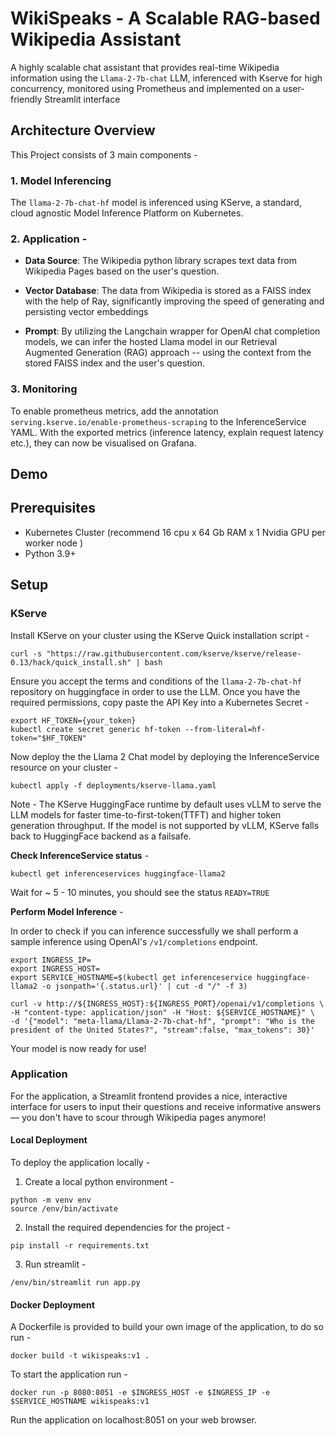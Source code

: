 # WikiSpeaks - A Scalable RAG-based Wikipedia Assistant

A highly scalable chat assistant that provides real-time Wikipedia information using the `Llama-2-7b-chat` LLM, inferenced
with Kserve for high concurrency, monitored using Prometheus and implemented on a user-friendly Streamlit interface

## Architecture Overview

This Project consists of 3 main components - 

### 1. Model Inferencing 

The `llama-2-7b-chat-hf` model is inferenced using KServe, a standard, cloud agnostic Model Inference Platform on Kubernetes.

### 2. Application - 

- **Data Source**: The Wikipedia python library scrapes text data from Wikipedia Pages based on the user's question.

- **Vector Database**: The data from Wikipedia is stored as a FAISS index with the help of Ray, significantly improving the speed of generating and persisting vector embeddings 

- **Prompt**: By utilizing the Langchain wrapper for OpenAI chat completion models, we can infer the hosted Llama model in our Retrieval Augmented Generation (RAG) approach -- using the context from the stored FAISS index and the user's question.

### 3. Monitoring 
To enable prometheus metrics, add the annotation `serving.kserve.io/enable-prometheus-scraping` to the InferenceService YAML. With the exported metrics (inference latency, explain request latency etc.), they can now be visualised on Grafana.

## Demo


## Prerequisites

- Kubernetes Cluster (recommend 16 cpu x 64 Gb RAM x 1 Nvidia GPU per worker node )
- Python 3.9+

## Setup

### KServe

Install KServe on your cluster using the KServe Quick installation script - 

```
curl -s "https://raw.githubusercontent.com/kserve/kserve/release-0.13/hack/quick_install.sh" | bash
```

Ensure you accept the terms and conditions of the `llama-2-7b-chat-hf` repository on huggingface in order to use the LLM. Once you have the required permissions, copy paste the API Key into a Kubernetes Secret - 

```
export HF_TOKEN={your_token}
kubectl create secret generic hf-token --from-literal=hf-token="$HF_TOKEN"
```

Now deploy the the Llama 2 Chat model by deploying the InferenceService resource on your cluster -

```
kubectl apply -f deployments/kserve-llama.yaml
```

Note - The KServe HuggingFace runtime by default uses vLLM to serve the LLM models for faster time-to-first-token(TTFT) and higher token generation throughput. If the model is not supported by vLLM, KServe falls back to HuggingFace backend as a failsafe.

**Check InferenceService status** - 

```
kubectl get inferenceservices huggingface-llama2
```

Wait for ~ 5 - 10 minutes, you should see the status `READY=TRUE`

**Perform Model Inference** - 

In order to check if you can inference successfully we shall perform a sample inference using OpenAI's `/v1/completions` endpoint.

```
export INGRESS_IP=
export INGRESS_HOST=
export SERVICE_HOSTNAME=$(kubectl get inferenceservice huggingface-llama2 -o jsonpath='{.status.url}' | cut -d "/" -f 3)
```

```
curl -v http://${INGRESS_HOST}:${INGRESS_PORT}/openai/v1/completions \
-H "content-type: application/json" -H "Host: ${SERVICE_HOSTNAME}" \
-d '{"model": "meta-llama/Llama-2-7b-chat-hf", "prompt": "Who is the president of the United States?", "stream":false, "max_tokens": 30}'
```

Your model is now ready for use!

### Application

For the application, a Streamlit frontend provides a nice, interactive interface for users to input their questions and receive informative answers — you don't have to scour through Wikipedia pages anymore!

#### **Local Deployment**

To deploy the application locally - 

1. Create a local python environment - 

```
python -m venv env
source /env/bin/activate
```

2. Install the required dependencies for the project - 

```
pip install -r requirements.txt
```

3. Run streamlit - 

```
/env/bin/streamlit run app.py
```

#### **Docker Deployment** 

A Dockerfile is provided to build your own image of the application, to do so run -

```
docker build -t wikispeaks:v1 .
```

To start the application run - 

```
docker run -p 8080:8051 -e $INGRESS_HOST -e $INGRESS_IP -e $SERVICE_HOSTNAME wikispeaks:v1
```

Run the application on localhost:8051 on your web browser.